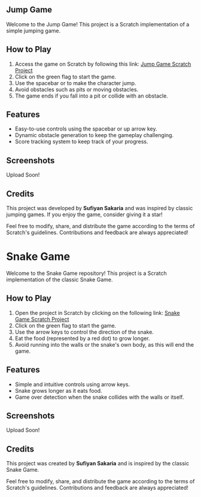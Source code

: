 ## **Jump Game**

Welcome to the Jump Game! This project is a Scratch implementation of a simple jumping game.

## How to Play

1. Access the game on Scratch by following this link: [Jump Game Scratch Project](https://scratch.mit.edu/projects/969174214)
2. Click on the green flag to start the game.
3. Use the spacebar or to make the character jump.
4. Avoid obstacles such as pits or moving obstacles.
5. The game ends if you fall into a pit or collide with an obstacle.

## Features

- Easy-to-use controls using the spacebar or up arrow key.
- Dynamic obstacle generation to keep the gameplay challenging.
- Score tracking system to keep track of your progress.

## Screenshots

Upload Soon!

## Credits

This project was developed by **Sufiyan Sakaria** and was inspired by classic jumping games. If you enjoy the game, consider giving it a star!

Feel free to modify, share, and distribute the game according to the terms of Scratch's guidelines. Contributions and feedback are always appreciated!




# **Snake Game**

Welcome to the Snake Game repository! This project is a Scratch implementation of the classic Snake Game.

## How to Play

1. Open the project in Scratch by clicking on the following link: [Snake Game Scratch Project](https://scratch.mit.edu/projects/1234567890)
2. Click on the green flag to start the game.
3. Use the arrow keys to control the direction of the snake.
4. Eat the food (represented by a red dot) to grow longer.
5. Avoid running into the walls or the snake's own body, as this will end the game.

## Features

- Simple and intuitive controls using arrow keys.
- Snake grows longer as it eats food.
- Game over detection when the snake collides with the walls or itself.

## Screenshots

Upload Soon!

## Credits

This project was created by **Sufiyan Sakaria** and is inspired by the classic Snake Game.

Feel free to modify, share, and distribute the game according to the terms of Scratch's guidelines. Contributions and feedback are always appreciated!
